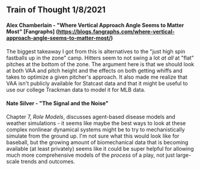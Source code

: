 ## Train of Thought 1/8/2021

#### Alex Chamberlain - "Where Vertical Approach Angle Seems to Matter Most" [Fangraphs] (https://blogs.fangraphs.com/where-vertical-approach-angle-seems-to-matter-most/)
The biggest takeaway I got from this is alternatives to the "just high spin fastballs up in the zone" camp. Hitters seem to not swing a lot *at all* at "flat" pitches at the bottom of the zone. The argument here is that we should look at both VAA and pitch height and the effects on both getting whiffs and takes to optimize a given pitcher's approach. It also made me realize that VAA isn't publicly available for Statcast data and that it might be useful to use our college Trackman data to model it for MLB data.

#### Nate Silver - "The Signal and the Noise"
Chapter 7, *Role Models*, discusses agent-based disease models and weather simulations - it seems like maybe the best ways to look at these complex nonlinear dynamical systems might be to try to mechanistically simulate from the ground up. I'm not sure what this would look like for baseball, but the growing amount of biomechanical data that is becoming available (at least privately) seems like it could be super helpful for allowing much more comprehensive models of the *process* of a play, not just large-scale trends and outcomes.
